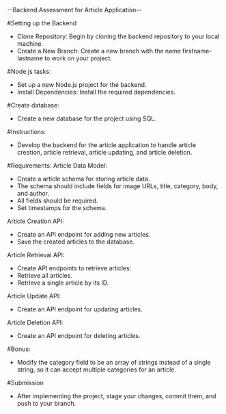 --Backend Assessment for Article Application--

#Setting up the Backend
- Clone Repository: Begin by cloning the backend repository to your local machine.
- Create a New Branch: Create a new branch with the name firstname-lastname to work on your project.

#Node.js tasks: 
- Set up a new Node.js project for the backend.
- Install Dependencies: Install the required dependencies.

#Create database: 
- Create a new database for the project using SQL.

#Instructions:
- Develop the backend for the article application to handle article creation, article retrieval, article updating, and article deletion.

#Requirements:
Article Data Model:
- Create a article schema for storing article data.
- The schema should include fields for image URLs, title, category, body, and author.
- All fields should be required.
- Set timestamps for the schema.

Article Creation API:
- Create an API endpoint for adding new articles.
- Save the created articles to the database.

Article Retrieval API:
- Create API endpoints to retrieve articles:
- Retrieve all articles.
- Retrieve a single article by its ID.

Article Update API:
- Create an API endpoint for updating articles.

Article Deletion API:
- Create an API endpoint for deleting articles.

#Bonus:
- Modify the category field to be an array of strings instead of a single string, so it can accept multiple categories for an article.

#Submission
- After implementing the project, stage your changes, commit them, and push to your branch.

